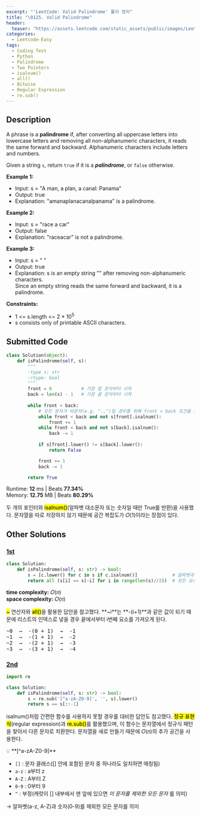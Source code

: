 ```yaml
---
excerpt: "'LeetCode: Valid Palindrome' 풀이 정리"
title: "\0125. Valid Palindrome"
header:
  teaser: "https://assets.leetcode.com/static_assets/public/images/LeetCode_Sharing.png"
categories:
  - Leetcode-Easy
tags:
  - Coding Test
  - Python
  - Palindrome
  - Two Pointers
  - isalnum()
  - all()
  - Bitwise
  - Regular Expression
  - re.sub()
---
```


## <i class="fa-solid fa-file-lines"></i> Description

A phrase is a **palindrome** if, after converting all uppercase letters into lowercase letters and removing all non-alphanumeric characters, it reads the same forward and backward. Alphanumeric characters include letters and numbers.

Given a string `s`, return `true` if it is a ***palindrome***, or `false` otherwise.

**Example 1:**

- Input: s = "A man, a plan, a canal: Panama"
- Output: true
- Explanation: "amanaplanacanalpanama" is a palindrome.

**Example 2:**

- Input: s = "race a car"
- Output: false
- Explanation: "raceacar" is not a palindrome.

**Example 3:**

- Input: s = " "
- Output: true
- Explanation: s is an empty string "" after removing non-alphanumeric characters.    
Since an empty string reads the same forward and backward, it is a palindrome.

**Constraints:**

- 1 <= s.length <= 2 * 10<sup>5</sup>
- s consists only of printable ASCII characters.

## <i class="fa-solid fa-cloud-arrow-up"></i> Submitted Code

```python
class Solution(object):
    def isPalindrome(self, s):
        """
        :type s: str
        :rtype: bool
        """
        front = 0           # 가장 앞 문자부터 시작
        back = len(s) - 1   # 가장 끝 문자부터 시작
        
        while front < back:
            # 모든 문자가 비문자(e.g. ".,")일 경우를 위해 front < back 조건을 또 추가해야 한다
            while front < back and not s[front].isalnum():  
                front += 1
            while front < back and not s[back].isalnum():
                back -= 1
            
            if s[front].lower() != s[back].lower():
                return False

            front += 1
            back -= 1

        return True
```
<i class="fa-solid fa-clock"></i> Runtime: **12** ms \| Beats **77.34%**    
<i class="fa-solid fa-memory"></i> Memory: **12.75** MB \| Beats **80.29%**

두 개의 포인터와 <mark>isalnum()</mark>(알파벳 대소문자 또는 숫자일 때만 True를 반환)을 사용했다. 문자열을 따로 저장하지 않기 때문에 공간 복잡도가 𝑂(1)이라는 장점이 있다.

## <i class="fa-solid fa-flask"></i> Other Solutions

### <a href="https://leetcode.com/problems/valid-palindrome/solutions/3864359/python-3-two-solutions-beats-99-33ms-by-tkxec/" target="_blank">1st</a>

```python
class Solution:
    def isPalindrome(self, s: str) -> bool:
        s = [c.lower() for c in s if c.isalnum()]             # 알파벳과 숫자만 남기고 모두 소문자로 변환
        return all (s[i] == s[~i] for i in range(len(s)//2))  # 모든 요소가 True일 경우에만 True를 반환
```
<i class="fa-solid fa-clock"></i> **time complexity:** 𝑂(𝑛)    
<i class="fa-solid fa-memory"></i> **space complexity:** 𝑂(𝑛)   

<mark>~</mark> 연산자와 <mark>all()</mark>을 활용한 답안을 참고했다. **~i**는 **-(i+1)**과 같은 값이 되기 때문에 리스트의 인덱스로 넣을 경우 끝에서부터 i번째 요소를 가져오게 된다.

<pre>
~0  →  -(0 + 1)  →  -1
~1  →  -(1 + 1)  →  -2
~2  →  -(2 + 1)  →  -3
~3  →  -(3 + 1)  →  -4
</pre>

### <a href="https://leetcode.com/problems/valid-palindrome/solutions/6170976/video-transforming-the-input-string-by-n-8qyj/" target="_blank">2nd</a>

```python
import re

class Solution:
    def isPalindrome(self, s: str) -> bool:
        s = re.sub('[^a-zA-Z0-9]', '', s).lower()
        return s == s[::-1]  
```
isalnum()처럼 간편한 함수를 사용하지 못할 경우를 대비한 답안도 참고했다. <mark>정규 표현식</mark>(regular expression)과 <mark>re.sub()</mark>를 활용했으며, 이 함수는 문자열에서 정규식 패턴을 찾아서 다른 문자로 치환한다. 문자열을 새로 만들기 때문에 𝑂(𝑛)의 추가 공간을 사용한다.

<div class="notice--info" markdown="1">
💡 **[^a-zA-Z0-9]**

- `[]` : 문자 클래스([] 안에 포함된 문자 중 하나라도 일치하면 매칭됨)
- `a-z` : a부터 z
- `A-Z` : A부터 Z
- `0-9` : 0부터 9
- `^` : 부정(캐럿이 [] 내부에서 맨 앞에 있으면 *이 문자를 제외한 모든 문자* 를 의미)

→ 알파벳(a-z, A-Z)과 숫자(0-9)를 제외한 모든 문자를 의미
</div>